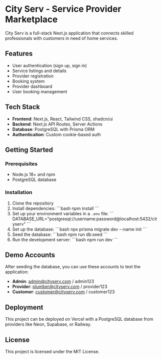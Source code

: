 # City Serv - Service Provider Marketplace

City Serv is a full-stack Next.js application that connects skilled professionals with customers in need of home services.

## Features

- User authentication (sign up, sign in)
- Service listings and details
- Provider registration
- Booking system
- Provider dashboard
- User booking management

## Tech Stack

- **Frontend**: Next.js, React, Tailwind CSS, shadcn/ui
- **Backend**: Next.js API Routes, Server Actions
- **Database**: PostgreSQL with Prisma ORM
- **Authentication**: Custom cookie-based auth

## Getting Started

### Prerequisites

- Node.js 18+ and npm
- PostgreSQL database

### Installation

1. Clone the repository
2. Install dependencies:
   \`\`\`bash
   npm install
   \`\`\`
3. Set up your environment variables in a `.env` file:
   \`\`\`
   DATABASE_URL="postgresql://username:password@localhost:5432/cityserv"
   \`\`\`
4. Set up the database:
   \`\`\`bash
   npx prisma migrate dev --name init
   \`\`\`
5. Seed the database:
   \`\`\`bash
   npm run db:seed
   \`\`\`
6. Run the development server:
   \`\`\`bash
   npm run dev
   \`\`\`

## Demo Accounts

After seeding the database, you can use these accounts to test the application:

- **Admin**: admin@cityserv.com / admin123
- **Provider**: plumber@cityserv.com / provider123
- **Customer**: customer@cityserv.com / customer123

## Deployment

This project can be deployed on Vercel with a PostgreSQL database from providers like Neon, Supabase, or Railway.

## License

This project is licensed under the MIT License.
